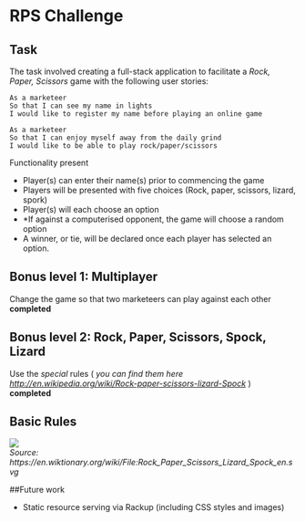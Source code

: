 # RPS Challenge

Task
----

The task involved creating a full-stack application to facilitate a _Rock, Paper, Scissors_ game with the following user stories:

```
As a marketeer
So that I can see my name in lights
I would like to register my name before playing an online game

As a marketeer
So that I can enjoy myself away from the daily grind
I would like to be able to play rock/paper/scissors
```

Functionality present
- Player(s) can enter their name(s) prior to commencing the game
- Players will be presented with five choices (Rock, paper, scissors, lizard, spork)
- Player(s) will each choose an option
- *If against a computerised opponent, the game will choose a random option
- A winner, or tie, will be declared once each player has selected an option.


## Bonus level 1: Multiplayer

Change the game so that two marketeers can play against each other<br>
<b>completed</b>

## Bonus level 2: Rock, Paper, Scissors, Spock, Lizard

Use the _special_ rules ( _you can find them here http://en.wikipedia.org/wiki/Rock-paper-scissors-lizard-Spock_ )<br>
<b>completed</b>

## Basic Rules

<img src='https://upload.wikimedia.org/wikipedia/commons/thumb/f/fe/Rock_Paper_Scissors_Lizard_Spock_en.svg/400px-Rock_Paper_Scissors_Lizard_Spock_en.svg.png'>
<br><i>Source: https://en.wiktionary.org/wiki/File:Rock_Paper_Scissors_Lizard_Spock_en.svg</i>

##Future work

- Static resource serving via Rackup (including CSS styles and images)

